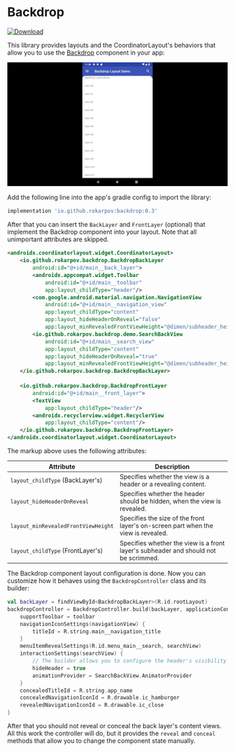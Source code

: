 # Backdrop

[ ![Download](https://api.bintray.com/packages/rokarpov/Backdrop/backdrop/images/download.svg) ](https://bintray.com/rokarpov/Backdrop/backdrop/_latestVersion)

This library provides layouts and the CoordinatorLayout's behaviors that allow you to use the [Backdrop](https://material.io/design/components/backdrop.html) component in your app:

![Title Image](./docs/_static/title-image.gif)

Add the following line into the app's gradle config to import the library:

```gradle
implementation 'io.github.rokarpov:backdrop:0.3'
```

After that you can insert the ```BackLayer``` and ```FrontLayer``` (optional) that implement the Backdrop component into your layout. 
Note that all unimportant attributes are skipped.

```xml
<androidx.coordinatorlayout.widget.CoordinatorLayout>
    <io.github.rokarpov.backdrop.BackdropBackLayer
        android:id="@+id/main__back_layer">
        <androidx.appcompat.widget.Toolbar
            android:id="@+id/main__toolbar"
            app:layout_childType="header"/>
        <com.google.android.material.navigation.NavigationView
            android:id="@+id/main__navigation_view"
            app:layout_childType="content"
            app:layout_hideHeaderOnReveal="false"
            app:layout_minRevealedFrontViewHeight="@dimen/subheader_height"/>
        <io.github.rokarpov.backdrop.demo.SearchBackView
            android:id="@+id/main__search_view"
            app:layout_childType="content"
            app:layout_hideHeaderOnReveal="true"
            app:layout_minRevealedFrontViewHeight="@dimen/subheader_height"/>
    </io.github.rokarpov.backdrop.BackdropBackLayer>

    <io.github.rokarpov.backdrop.BackdropFrontLayer
        android:id="@+id/main__front_layer">
        <TextView
            app:layout_childType="header"/>
        <androidx.recyclerview.widget.RecyclerView
            app:layout_childType="content"/>
    </io.github.rokarpov.backdrop.BackdropFrontLayer>
</androidx.coordinatorlayout.widget.CoordinatorLayout>
```

The markup above uses the following attributes:

|Attribute                              |Description                                                                        |
|---------------------------------------|-----------------------------------------------------------------------------------|
|```layout_childType``` (BackLayer's)   |Specifies whether the view is a header or a revealing content.                     |
|```layout_hideHeaderOnReveal```        |Specifies whether the header should be hidden, when the view is revealed.          |
|```layout_minRevealedFrontViewHeight```|Specifies the size of the front layer's on-screen part when the view is revealed.  |
|```layout_childType``` (FrontLayer's)  |Specifies whether the view is a front layer's subheader and should not be scrimmed.|

The Backdrop component layout configuration is done. 
Now you can customize how it behaves using the ```BackdropController``` class and its builder:

```kotlin
val backLayer = findViewById<BackdropBackLayer>(R.id.rootLayout)
backdropController = BackdropController.build(backLayer, applicationContext) {
    supportToolbar = toolbar
    navigationIconSettings(navigationView) {
        titleId = R.string.main__navigation_title
    }
    menuItemRevealSettings(R.id.menu_main__search, searchView)
    interactionSettings(searchView) {
        // The builder allows you to configure the header's visibility on reveal too.
        hideHeader = true
        animationProvider = SearchBackView.AnimatorProvider
    }
    concealedTitleId = R.string.app_name
    concealedNavigationIconId = R.drawable.ic_hamburger
    revealedNavigationIconId = R.drawable.ic_close
}
```

After that you should not reveal or conceal the back layer's content views. 
All this work the controller will do, but it provides the ```reveal``` and ```conceal``` methods that allow you to change the component state manually.